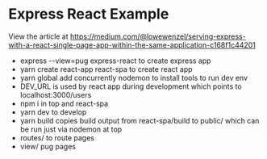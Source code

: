 # Express React Example

View the article at https://medium.com/@lowewenzel/serving-express-with-a-react-single-page-app-within-the-same-application-c168f1c44201

* express --view=pug express-react    to create express app
* yarn create react-app react-spa   to create react app
* yarn global add concurrently nodemon   to install tools to run dev env
* DEV_URL is used by react app during development which points to localhost:3000/users
*  npm i  in top and react-spa
* yarn dev   to develop
* yarn build   copies build output from react-spa/build to public/  which can be run just via nodemon at top
* routes/   to route pages
* view/  pug pages

